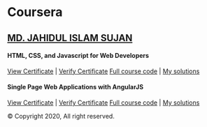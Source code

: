 # Coursera

## [MD. JAHIDUL ISLAM SUJAN](https://jahidofficial.github.io)

#### HTML, CSS, and Javascript for Web Developers

[View Certificate](https://jahidofficial.github.io/MyCourses/Certificates/TDBRR3CVHGFY.jpg) | [Verify Certificate](https://www.coursera.org/verify/TDBRR3CVHGFY)
[Full course code](https://github.com/jhu-ep-coursera/fullstack-course4/) | [My solutions](https://jahidofficial.github.io/MyCourses/Coursera/html-css-javascript-for-web-developers/)

#### Single Page Web Applications with AngularJS

[View Certificate](https://jahidofficial.github.io/MyCourses/Certificates/#.jpg) | [Verify Certificate](https://www.coursera.org/verify/#)
[Full course code](https://github.com/jhu-ep-coursera/fullstack-course5/) | [My solutions](https://jahidofficial.github.io/MyCourses/Coursera/single-page-web-applications-with-angularjs/)


&copy; Copyright 2020, All right reserved.
